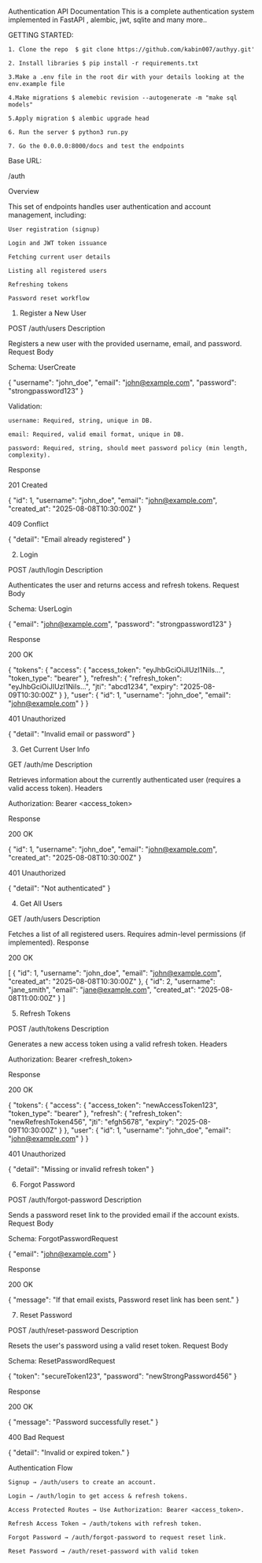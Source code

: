 Authentication API Documentation
    This is a complete authentication system implemented in FastAPI , alembic, jwt, sqlite and many more..

GETTING STARTED:
    
    1. Clone the repo  $ git clone https://github.com/kabin007/authyy.git'

    2. Install libraries $ pip install -r requirements.txt

    3.Make a .env file in the root dir with your details looking at the env.example file

    4.Make migrations $ alemebic revision --autogenerate -m "make sql models"

    5.Apply migration $ alembic upgrade head

    6. Run the server $ python3 run.py

    7. Go the 0.0.0.0:8000/docs and test the endpoints


Base URL:

/auth

Overview

This set of endpoints handles user authentication and account management, including:

    User registration (signup)

    Login and JWT token issuance

    Fetching current user details

    Listing all registered users

    Refreshing tokens

    Password reset workflow

1. Register a New User

POST /auth/users
Description

Registers a new user with the provided username, email, and password.
Request Body

Schema: UserCreate

{
  "username": "john_doe",
  "email": "john@example.com",
  "password": "strongpassword123"
}

Validation:

    username: Required, string, unique in DB.

    email: Required, valid email format, unique in DB.

    password: Required, string, should meet password policy (min length, complexity).

Response

201 Created

{
  "id": 1,
  "username": "john_doe",
  "email": "john@example.com",
  "created_at": "2025-08-08T10:30:00Z"
}

409 Conflict

{
  "detail": "Email already registered"
}

2. Login

POST /auth/login
Description

Authenticates the user and returns access and refresh tokens.
Request Body

Schema: UserLogin

{
  "email": "john@example.com",
  "password": "strongpassword123"
}

Response

200 OK

{
  "tokens": {
    "access": {
      "access_token": "eyJhbGciOiJIUzI1NiIs...",
      "token_type": "bearer"
    },
    "refresh": {
      "refresh_token": "eyJhbGciOiJIUzI1NiIs...",
      "jti": "abcd1234",
      "expiry": "2025-08-09T10:30:00Z"
    }
  },
  "user": {
    "id": 1,
    "username": "john_doe",
    "email": "john@example.com"
  }
}

401 Unauthorized

{
  "detail": "Invalid email or password"
}

3. Get Current User Info

GET /auth/me
Description

Retrieves information about the currently authenticated user (requires a valid access token).
Headers

Authorization: Bearer <access_token>

Response

200 OK

{
  "id": 1,
  "username": "john_doe",
  "email": "john@example.com",
  "created_at": "2025-08-08T10:30:00Z"
}

401 Unauthorized

{
  "detail": "Not authenticated"
}

4. Get All Users

GET /auth/users
Description

Fetches a list of all registered users.
Requires admin-level permissions (if implemented).
Response

200 OK

[
  {
    "id": 1,
    "username": "john_doe",
    "email": "john@example.com",
    "created_at": "2025-08-08T10:30:00Z"
  },
  {
    "id": 2,
    "username": "jane_smith",
    "email": "jane@example.com",
    "created_at": "2025-08-08T11:00:00Z"
  }
]

5. Refresh Tokens

POST /auth/tokens
Description

Generates a new access token using a valid refresh token.
Headers

Authorization: Bearer <refresh_token>

Response

200 OK

{
  "tokens": {
    "access": {
      "access_token": "newAccessToken123",
      "token_type": "bearer"
    },
    "refresh": {
      "refresh_token": "newRefreshToken456",
      "jti": "efgh5678",
      "expiry": "2025-08-09T10:30:00Z"
    }
  },
  "user": {
    "id": 1,
    "username": "john_doe",
    "email": "john@example.com"
  }
}

401 Unauthorized

{
  "detail": "Missing or invalid refresh token"
}

6. Forgot Password

POST /auth/forgot-password
Description

Sends a password reset link to the provided email if the account exists.
Request Body

Schema: ForgotPasswordRequest

{
  "email": "john@example.com"
}

Response

200 OK

{
  "message": "If that email exists, Password reset link has been sent."
}

7. Reset Password

POST /auth/reset-password
Description

Resets the user's password using a valid reset token.
Request Body

Schema: ResetPasswordRequest

{
  "token": "secureToken123",
  "password": "newStrongPassword456"
}

Response

200 OK

{
  "message": "Password successfully reset."
}

400 Bad Request

{
  "detail": "Invalid or expired token."
}

Authentication Flow

    Signup → /auth/users to create an account.

    Login → /auth/login to get access & refresh tokens.

    Access Protected Routes → Use Authorization: Bearer <access_token>.

    Refresh Access Token → /auth/tokens with refresh token.

    Forgot Password → /auth/forgot-password to request reset link.

    Reset Password → /auth/reset-password with valid token
